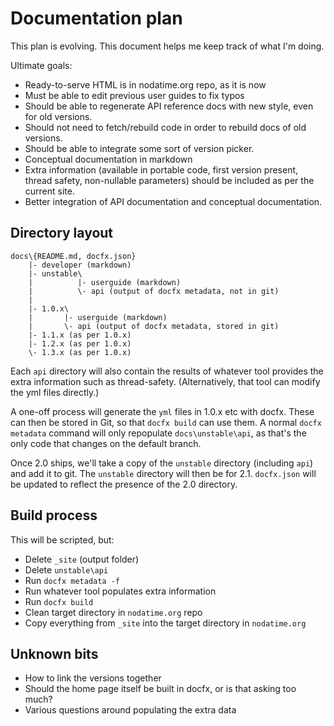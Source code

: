 Documentation plan
====

This plan is evolving. This document helps me keep track of what I'm
doing.

Ultimate goals:

- Ready-to-serve HTML is in nodatime.org repo, as it is now
- Must be able to edit previous user guides to fix typos
- Should be able to regenerate API reference docs with new style,
  even for old versions.
- Should not need to fetch/rebuild code in order to rebuild docs of old
  versions.
- Should be able to integrate some sort of version picker.
- Conceptual documentation in markdown
- Extra information (available in portable code, first version
  present, thread safety, non-nullable parameters) should be included
  as per the current site.
- Better integration of API documentation and conceptual
  documentation.

Directory layout
----

```
docs\{README.md, docfx.json}
    |- developer (markdown)
    |- unstable\
    |          |- userguide (markdown)
    |          \- api (output of docfx metadata, not in git)
    |          
    |- 1.0.x\
    |       |- userguide (markdown)
    |       \- api (output of docfx metadata, stored in git)
    |- 1.1.x (as per 1.0.x)
    |- 1.2.x (as per 1.0.x)
    \- 1.3.x (as per 1.0.x)
```

Each `api` directory will also contain the results of whatever tool
provides the extra information such as thread-safety.
(Alternatively, that tool can modify the yml files directly.)

A one-off process will generate the `yml` files in 1.0.x etc with
docfx. These can then be stored in Git, so that `docfx build` can
use them. A normal `docfx metadata` command will only repopulate
`docs\unstable\api`, as that's the only code that changes on the
default branch.

Once 2.0 ships, we'll take a copy of the `unstable` directory
(including `api`) and add it to git. The `unstable` directory
will then be for 2.1. `docfx.json` will be updated to reflect the
presence of the 2.0 directory.

Build process
----

This will be scripted, but:

- Delete `_site` (output folder)
- Delete `unstable\api`
- Run `docfx metadata -f`
- Run whatever tool populates extra information
- Run `docfx build`
- Clean target directory in `nodatime.org` repo
- Copy everything from `_site` into the target directory in `nodatime.org`

Unknown bits
----

- How to link the versions together
- Should the home page itself be built in docfx, or is that asking
  too much?
- Various questions around populating the extra data
